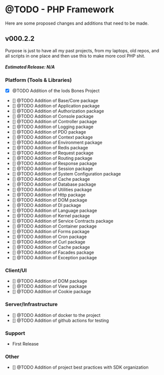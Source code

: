@TODO - PHP Framework
=====================

Here are some proposed changes and additions that need to be made.


v000.2.2
------

Purpose is just to have all my past projects, from my laptops, old repos, and all scripts in one place
and then use this to make more cool PHP shit.

##### Estimated Release: N/A

### Platform (Tools & Libraries)
  * [x] @TODO Addition of the Iods Bones Project
  * [] @TODO Addition of Base/Core package
  * [] @TODO Addition of Application package
  * [] @TODO Addition of Authorization package
  * [] @TODO Addition of Console package
  * [] @TODO Addition of Controller package
  * [] @TODO Addition of Logging package
  * [] @TODO Addition of PDO package
  * [] @TODO Addition of Context package
  * [] @TODO Addition of Environment package
  * [] @TODO Addition of Redis package
  * [] @TODO Addition of Request package
  * [] @TODO Addition of Routing package
  * [] @TODO Addition of Response package
  * [] @TODO Addition of Session package
  * [] @TODO Addition of System Configuration package
  * [] @TODO Addition of Cache package
  * [] @TODO Addition of Database package
  * [] @TODO Addition of Utilities package
  * [] @TODO Addition of Http package
  * [] @TODO Addition of DOM package
  * [] @TODO Addition of DI package
  * [] @TODO Addition of Language package
  * [] @TODO Addition of Kernel package
  * [] @TODO Addition of Service Contracts package
  * [] @TODO Addition of Container package
  * [] @TODO Addition of Forms package
  * [] @TODO Addition of Cron package
  * [] @TODO Addition of Curl package
  * [] @TODO Addition of Cache package
  * [] @TODO Addition of Facades package
  * [] @TODO Addition of Exception package


### Client/UI
  * [] @TODO Addition of DOM package
  * [] @TODO Addition of View package
  * [] @TODO Addition of Cookie package


### Server/Infrastructure
  * [] @TODO Addition of docker to the project
  * [] @TODO Addition of github actions for testing
  

### Support
  * First Release


### Other
  * [] @TODO Addition of project best practices with SDK organization
